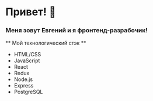 # Привет! 👋

### Меня зовут Евгений и я фронтенд-разрабочик! 

** Мой технологический стэк **
* HTML/CSS
* JavaScript 
* React 
* Redux
* Node.js
* Express
* PostgreSQL



<!--
**JenyaUtkin/JenyaUtkin** is a ✨ _special_ ✨ repository because its `README.md` (this file) appears on your GitHub profile.

Here are some ideas to get you started:

- 🔭 I’m currently working on ...
- 🌱 I’m currently learning ...
- 👯 I’m looking to collaborate on ...
- 🤔 I’m looking for help with ...
- 💬 Ask me about ...
- 📫 How to reach me: ...
- 😄 Pronouns: ...
- ⚡ Fun fact: ...
-->
